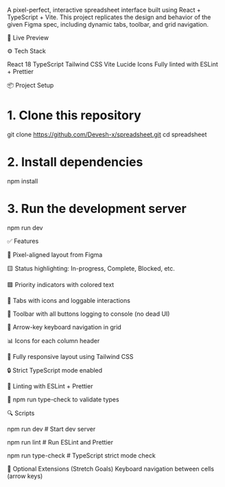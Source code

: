 A pixel-perfect, interactive spreadsheet interface built using React + TypeScript + Vite.
This project replicates the design and behavior of the given Figma spec, including dynamic tabs, toolbar, and grid navigation.

🚀 Live Preview

⚙️ Tech Stack

React 18
TypeScript
Tailwind CSS
Vite
Lucide Icons
Fully linted with ESLint + Prettier

📦 Project Setup

# 1. Clone this repository
git clone https://github.com/Devesh-x/spreadsheet.git
cd spreadsheet

# 2. Install dependencies
npm install

# 3. Run the development server
npm run dev

✅ Features

🎯 Pixel-aligned layout from Figma

🟨 Status highlighting: In-progress, Complete, Blocked, etc.

🟪 Priority indicators with colored text

🧠 Tabs with icons and loggable interactions

🔼 Toolbar with all buttons logging to console (no dead UI)

🎹 Arrow-key keyboard navigation in grid

📊 Icons for each column header

🧩 Fully responsive layout using Tailwind CSS

🔒 Strict TypeScript mode enabled

🧹 Linting with ESLint + Prettier

🧪 npm run type-check to validate types

🔍 Scripts

npm run dev           # Start dev server

npm run lint          # Run ESLint and Prettier

npm run type-check    # TypeScript strict mode check



🧪 Optional Extensions (Stretch Goals)
Keyboard navigation between cells (arrow keys)
